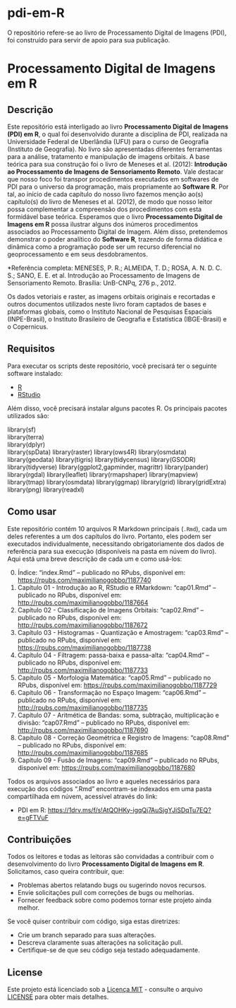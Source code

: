 # pdi-em-R

O repositório refere-se ao livro de Processamento Digital de Imagens (PDI), foi construído para servir de apoio para sua publicação.

# Processamento Digital de Imagens em R

## Descrição

Este repositório está interligado ao livro **Processamento Digital de Imagens (PDI) em R**, o qual foi desenvolvido durante a disciplina de PDI, realizada na Universidade Federal de Uberlândia (UFU) para o curso de Geografia (Instituto de Geografia). No livro são apresentadas diferentes ferramentas para a análise, tratamento e manipulação de imagens orbitais. A base teórica para sua construção foi o livro de Meneses et al. (2012): **Introdução ao Processamento de Imagens de Sensoriamento Remoto**. Vale destacar que nosso foco foi transpor procedimentos executados em softwares de PDI para o universo da programação, mais propriamente ao **Software R**. Por tal, ao início de cada capítulo do nosso livro fazemos menção ao(s) capítulo(s) do livro de Meneses et al. (2012), de modo que nosso leitor possa complementar a compreensão dos procedimentos com esta formidável base teórica. Esperamos que o livro **Processamento Digital de Imagens em R** possa ilustrar alguns dos inúmeros procedimentos associados ao Processamento Digital de Imagem. Além disso, pretendemos demonstrar o poder analítico do **Software R**, trazendo de forma didática e dinâmica como a programação pode ser um recurso diferencial no geoprocessamento e em seus desdobramentos.

*Referência completa: MENESES, P. R.; ALMEIDA, T. D.; ROSA, A. N. D. C. S.; SANO, E. E. et al. Introdução ao Processamento de Imagens de Sensoriamento Remoto. Brasília: UnB-CNPq, 276 p., 2012.

Os dados vetoriais e raster, as imagens orbitais originais e recortadas e outros documentos utilizados neste livro foram captados de bases e plataformas globais, como o Instituto Nacional de Pesquisas Espaciais (INPE-Brasil), o Instituto Brasileiro de Geografia e Estatística (IBGE-Brasil) e o Copernicus. 

## Requisitos

Para executar os scripts deste repositório, você precisará ter o seguinte software instalado:

- [R](https://cran.r-project.org/)
- [RStudio](https://www.rstudio.com/)

Além disso, você precisará instalar alguns pacotes R. Os principais pacotes utilizados são:

library(sf)      
library(terra)   
library(dplyr)   
library(spData)
library(raster)
library(ows4R)
library(osmdata)
library(geodata)
library(tigris)
library(tidycensus)
library(GSODR)
library(tidyverse)
library(ggplot2,gapminder, magrittr)
library(pander)
library(rgdal)
library(leaflet)
library(rmapshaper)
library(mapview)
library(tmap)
library(osmdata)
library(ggmap)
library(grid)
library(gridExtra)
library(png)
library(readxl)

## Como usar 

Este repositório contém 10 arquivos R Markdown principais (`.Rmd`), cada um deles referentes a um dos capítulos do livro. Portanto, eles podem ser executados individualmente, necessitando obrigatoriamente dos dados de referência para sua execução (disponíveis na pasta em núvem do livro). Aqui está uma breve descrição de cada um e como usá-los:

0.	Índice: “index.Rmd” – publicado no RPubs, disponível em: https://rpubs.com/maximilianogobbo/1187740 
1.	Capítulo 01 - Introdução ao R, RStudio e RMarkdown: “cap01.Rmd” – publicado no RPubs, disponível em: http://rpubs.com/maximilianogobbo/1187664
2.	Capítulo 02 - Classificação de Imagens Orbitais: “cap02.Rmd” – publicado no RPubs, disponível em: http://rpubs.com/maximilianogobbo/1187672 
3.	Capítulo 03 - Histogramas - Quantização e Amostragem: “cap03.Rmd” – publicado no RPubs, disponível em: https://rpubs.com/maximilianogobbo/1187738 
4.	Capítulo 04 - Filtragem: passa-baixa e passa-alta: “cap04.Rmd” – publicado no RPubs, disponível em: http://rpubs.com/maximilianogobbo/1187733 
5.	Capítulo 05 - Morfologia Matemática: “cap05.Rmd” – publicado no RPubs, disponível em: https://rpubs.com/maximilianogobbo/1187729 
6.	Capítulo 06 - Transformação no Espaço Imagem: “cap06.Rmd” – publicado no RPubs, disponível em: http://rpubs.com/maximilianogobbo/1187735 
7.	Capítulo 07 - Aritmética de Bandas: soma, subtração, multiplicação e divisão: “cap07.Rmd” – publicado no RPubs, disponível em: http://rpubs.com/maximilianogobbo/1187690 
8.	Capítulo 08 - Correção Geométrica e Registro de Imagens: “cap08.Rmd” – publicado no RPubs, disponível em: http://rpubs.com/maximilianogobbo/1187685 
9.	Capítulo 09 - Fusão de Imagens: “cap09.Rmd” – publicado no RPubs, disponível em: https://rpubs.com/maximilianogobbo/1187680  

Todos os arquivos associados ao livro e aqueles necessários para execução dos códigos “.Rmd” encontram-se indexados em uma pasta compartilhada em núvem, acessível através do link:

- PDI em R: https://1drv.ms/f/s!AtQOHKy-igqQj7AuSjgYJiSDqTu7EQ?e=gFTVuF 

## Contribuições 

Todos os leitores e todas as leitoras são convidadas a contribuir com o desenvolvimento do livro **Processamento Digital de Imagens em R**. Solicitamos, caso queira contribuir, que: 

- Problemas abertos relatando bugs ou sugerindo novos recursos.
- Envie solicitações pull com correções de bugs ou melhorias.
- Fornecer feedback sobre como podemos tornar este projeto ainda melhor.

Se você quiser contribuir com código, siga estas diretrizes:
- Crie um branch separado para suas alterações.
- Descreva claramente suas alterações na solicitação pull.
- Certifique-se de que seu código seja testado adequadamente.

## License

Este projeto está licenciado sob a [Licença MIT](https://opensource.org/licenses/MIT) - consulte o arquivo [LICENSE](LICENSE) para obter mais detalhes.
